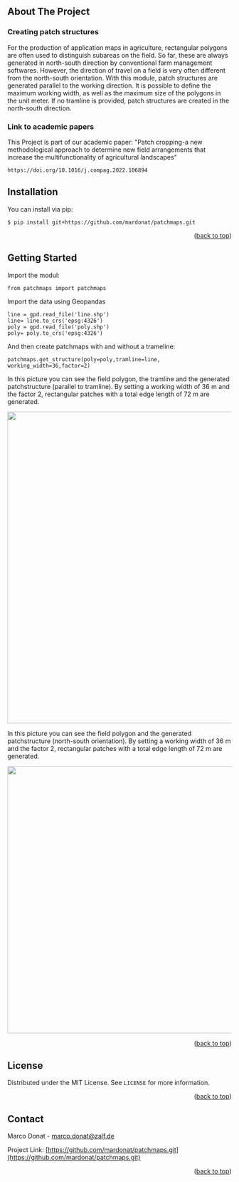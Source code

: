 ## About The Project
### Creating patch structures

For the production of application maps in agriculture, rectangular polygons are often used to distinguish subareas on the field. So far, these are always generated in north-south direction by conventional farm management softwares. However, the direction of travel on a field is very often different from the north-south orientation.
With this module, patch structures are generated parallel to the working direction. It is possible to define the maximum working width, as well as the maximum size of the polygons in the unit meter. If no tramline is provided, patch structures are created in the north-south direction.

### Link to academic papers
 This Project is part of our academic paper:
 "Patch cropping-a new methodological approach to determine new field arrangements that increase the multifunctionality of agricultural landscapes"
 ```
 https://doi.org/10.1016/j.compag.2022.106894
```
## Installation

You can install via pip:

```
$ pip install git+https://github.com/mardonat/patchmaps.git
```
<p align="right">(<a href="#readme-top">back to top</a>)</p>

## Getting Started


Import the modul:
```
from patchmaps import patchmaps
```

Import the data using Geopandas
```
line = gpd.read_file('line.shp')
line= line.to_crs('epsg:4326')
poly = gpd.read_file('poly.shp')
poly= poly.to_crs('epsg:4326')
```

And then create patchmaps with and without a trameline:
```
patchmaps.get_structure(poly=poly,tramline=line, working_width=36,factor=2)
```

In this picture you can see the field polygon, the tramline and the generated patchstructure (parallel to tramline). By setting a working width of 36 m and the factor 2, rectangular patches with a total edge length of 72 m are generated.

<img src="https://github.com/mardonat/patchmaps/blob/main/tutorials/images/field_with_runline.PNG" width="900" height="700">


In this picture you can see the field polygon and the generated patchstructure (north-south orientation). By setting a working width of 36 m and the factor 2, rectangular patches with a total edge length of 72 m are generated.

<img src="https://github.com/mardonat/patchmaps/blob/main/tutorials/images/field_wo_runline.PNG" width="700" height="600">


<p align="right">(<a href="#readme-top">back to top</a>)</p>

## License

Distributed under the MIT License. See `LICENSE` for more information.

<p align="right">(<a href="#readme-top">back to top</a>)</p>



<!-- CONTACT -->
## Contact

Marco Donat -  marco.donat@zalf.de

Project Link: [https://github.com/mardonat/patchmaps.git](https://github.com/mardonat/patchmaps.git)

<p align="right">(<a href="#readme-top">back to top</a>)</p>
